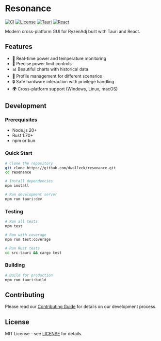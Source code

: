 # Resonance

[![CI](https://github.com/dwalleck/resonance/actions/workflows/ci.yml/badge.svg)](https://github.com/dwalleck/resonance/actions/workflows/ci.yml)
[![License](https://img.shields.io/badge/license-MIT-blue.svg)](LICENSE)
[![Tauri](https://img.shields.io/badge/Tauri-2.0-blue)](https://tauri.app)
[![React](https://img.shields.io/badge/React-18-blue)](https://reactjs.org)

Modern cross-platform GUI for RyzenAdj built with Tauri and React.

## Features

- 🚀 Real-time power and temperature monitoring
- 🎯 Precise power limit controls
- 📊 Beautiful charts with historical data
- 💾 Profile management for different scenarios
- 🔒 Safe hardware interaction with privilege handling
- 🌍 Cross-platform support (Windows, Linux, macOS)

## Development

### Prerequisites

- Node.js 20+
- Rust 1.70+
- npm or bun

### Quick Start

```bash
# Clone the repository
git clone https://github.com/dwalleck/resonance.git
cd resonance

# Install dependencies
npm install

# Run development server
npm run tauri:dev
```

### Testing

```bash
# Run all tests
npm test

# Run with coverage
npm run test:coverage

# Run Rust tests
cd src-tauri && cargo test
```

### Building

```bash
# Build for production
npm run tauri:build
```

## Contributing

Please read our [Contributing Guide](CONTRIBUTING.md) for details on our
development process.

## License

MIT License - see [LICENSE](LICENSE) for details.
